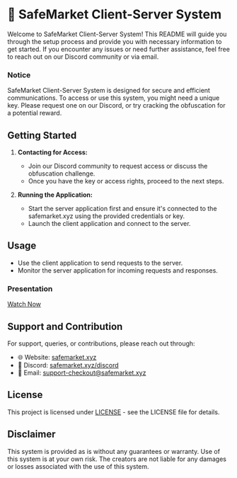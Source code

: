 # 🌟 SafeMarket Client-Server System

Welcome to SafeMarket Client-Server System! This README will guide you through the setup process and provide you with necessary information to get started. If you encounter any issues or need further assistance, feel free to reach out on our Discord community or via email.

### Notice
SafeMarket Client-Server System is designed for secure and efficient communications. To access or use this system, you might need a unique key. Please request one on our Discord, or try cracking the obfuscation for a potential reward.

## Getting Started

1. **Contacting for Access:** 
   - Join our Discord community to request access or discuss the obfuscation challenge.
   - Once you have the key or access rights, proceed to the next steps.

2. **Running the Application:**
   - Start the server application first and ensure it's connected to the safemarket.xyz using the provided credentials or key.
   - Launch the client application and connect to the server.

## Usage

- Use the client application to send requests to the server.
- Monitor the server application for incoming requests and responses.

### Presentation
[Watch Now](8mb.video-ot9-1LYt0ANX.mp4)

## Support and Contribution

For support, queries, or contributions, please reach out through:
- 🌐 Website: [safemarket.xyz](https://safemarket.xyz)
- 💬 Discord: [safemarket.xyz/discord](https://safemarket.xyz/discord)
- 📧 Email: support-checkout@safemarket.xyz

## License

This project is licensed under [LICENSE](https://github.com/Jodis974/website-endpoint/blob/main/LICENSE.md) - see the LICENSE file for details.

## Disclaimer

This system is provided as is without any guarantees or warranty. Use of this system is at your own risk. The creators are not liable for any damages or losses associated with the use of this system.
